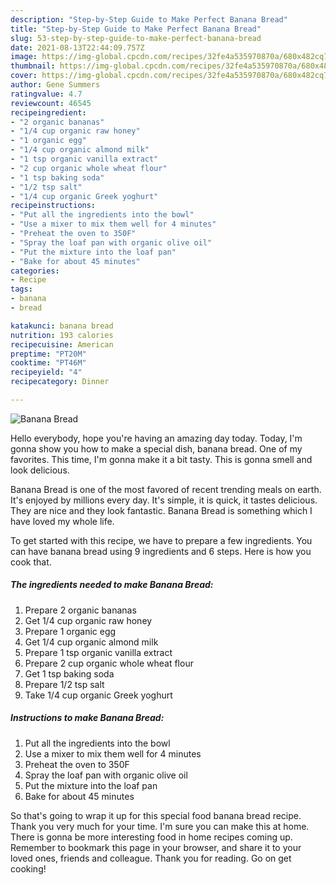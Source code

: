 ```yaml
---
description: "Step-by-Step Guide to Make Perfect Banana Bread"
title: "Step-by-Step Guide to Make Perfect Banana Bread"
slug: 53-step-by-step-guide-to-make-perfect-banana-bread
date: 2021-08-13T22:44:09.757Z
image: https://img-global.cpcdn.com/recipes/32fe4a535970870a/680x482cq70/banana-bread-recipe-main-photo.jpg
thumbnail: https://img-global.cpcdn.com/recipes/32fe4a535970870a/680x482cq70/banana-bread-recipe-main-photo.jpg
cover: https://img-global.cpcdn.com/recipes/32fe4a535970870a/680x482cq70/banana-bread-recipe-main-photo.jpg
author: Gene Summers
ratingvalue: 4.7
reviewcount: 46545
recipeingredient:
- "2 organic bananas"
- "1/4 cup organic raw honey"
- "1 organic egg"
- "1/4 cup organic almond milk"
- "1 tsp organic vanilla extract"
- "2 cup organic whole wheat flour"
- "1 tsp baking soda"
- "1/2 tsp salt"
- "1/4 cup organic Greek yoghurt"
recipeinstructions:
- "Put all the ingredients into the bowl"
- "Use a mixer to mix them well for 4 minutes"
- "Preheat the oven to 350F"
- "Spray the loaf pan with organic olive oil"
- "Put the mixture into the loaf pan"
- "Bake for about 45 minutes"
categories:
- Recipe
tags:
- banana
- bread

katakunci: banana bread 
nutrition: 193 calories
recipecuisine: American
preptime: "PT20M"
cooktime: "PT46M"
recipeyield: "4"
recipecategory: Dinner

---
```



![Banana Bread](https://img-global.cpcdn.com/recipes/32fe4a535970870a/680x482cq70/banana-bread-recipe-main-photo.jpg)

Hello everybody, hope you're having an amazing day today. Today, I'm gonna show you how to make a special dish, banana bread. One of my favorites. This time, I'm gonna make it a bit tasty. This is gonna smell and look delicious.

Banana Bread is one of the most favored of recent trending meals on earth. It's enjoyed by millions every day. It's simple, it is quick, it tastes delicious. They are nice and they look fantastic. Banana Bread is something which I have loved my whole life.




To get started with this recipe, we have to prepare a few ingredients. You can have banana bread using 9 ingredients and 6 steps. Here is how you cook that.

<!--inarticleads1-->

##### The ingredients needed to make Banana Bread:

1. Prepare 2 organic bananas
1. Get 1/4 cup organic raw honey
1. Prepare 1 organic egg
1. Get 1/4 cup organic almond milk
1. Prepare 1 tsp organic vanilla extract
1. Prepare 2 cup organic whole wheat flour
1. Get 1 tsp baking soda
1. Prepare 1/2 tsp salt
1. Take 1/4 cup organic Greek yoghurt




<!--inarticleads2-->

##### Instructions to make Banana Bread:

1. Put all the ingredients into the bowl
1. Use a mixer to mix them well for 4 minutes
1. Preheat the oven to 350F
1. Spray the loaf pan with organic olive oil
1. Put the mixture into the loaf pan
1. Bake for about 45 minutes




So that's going to wrap it up for this special food banana bread recipe. Thank you very much for your time. I'm sure you can make this at home. There is gonna be more interesting food in home recipes coming up. Remember to bookmark this page in your browser, and share it to your loved ones, friends and colleague. Thank you for reading. Go on get cooking!
